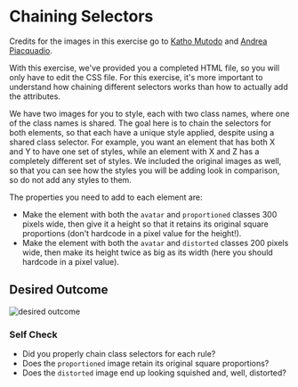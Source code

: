# Chaining Selectors

Credits for the images in this exercise go to [Katho Mutodo](https://www.pexels.com/@photobykatho?utm_content=attributionCopyText&utm_medium=referral&utm_source=pexels) 
and [Andrea Piacquadio](https://www.pexels.com/@olly?utm_content=attributionCopyText&utm_medium=referral&utm_source=pexels).

With this exercise, we've provided you a completed HTML file, so you will only have to edit the CSS file. 
For this exercise, it's more important to understand how chaining different selectors works than how to actually add the attributes.

We have two images for you to style, each with two class names, where one of the class names is shared. The goal here is to chain the selectors for both elements, 
so that each have a unique style applied, despite using a shared class selector. For example, you want an element that has both X and Y to have one set of styles, 
while an element with X and Z has a completely different set of styles. We included the original images as well, so that you can see how the styles you will be adding 
look in comparison, so do not add any styles to them.

The properties you need to add to each element are:

* Make the element with both the `avatar` and `proportioned` classes 300 pixels wide, 
then give it a height so that it retains its original square proportions (don't hardcode 
in a pixel value for the height!).
* Make the element with both the `avatar` and `distorted` classes 200 pixels wide, 
then make its height twice as big as its width (here you should hardcode in a pixel value).

## Desired Outcome
![desired outcome](./desired-outcome.png)

### Self Check
- Did you properly chain class selectors for each rule?
- Does the `proportioned` image retain its original square proportions?
- Does the `distorted` image end up looking squished and, well, distorted?
